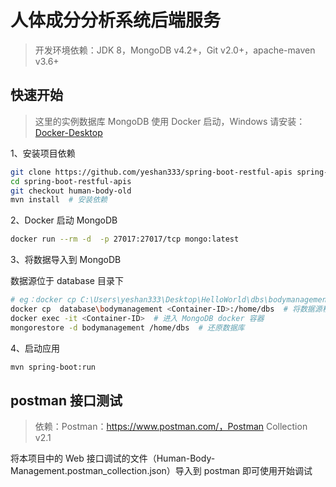 # 人体成分分析系统后端服务

> 开发环境依赖：JDK 8，MongoDB v4.2+，Git v2.0+，apache-maven v3.6+

## 快速开始

> 这里的实例数据库 MongoDB 使用 Docker 启动，Windows 请安装：[Docker-Desktop](https://www.docker.com/products/docker-desktop)

1、安装项目依赖

```bash
git clone https://github.com/yeshan333/spring-boot-restful-apis spring-boot-restful-apis
cd spring-boot-restful-apis
git checkout human-body-old
mvn install  # 安装依赖
```

2、Docker 启动 MongoDB

```bash
docker run --rm -d  -p 27017:27017/tcp mongo:latest
```

3、将数据导入到 MongoDB

<!-- 导出：mongodump -h 127.0.0.1 -o dbs，ref：https://www.jb51.net/article/52498.htm#_label1 -->

数据源位于 database 目录下

```bash
# eg：docker cp C:\Users\yeshan333\Desktop\HelloWorld\dbs\bodymanagement 11093e0e3f06:/home/dbs
docker cp  database\bodymanagement <Container-ID>:/home/dbs  # 将数据源移动到 MongoDB 容器内
docker exec -it <Container-ID>  # 进入 MongoDB docker 容器
mongorestore -d bodymanagement /home/dbs  # 还原数据库
```

4、启动应用

```bash
mvn spring-boot:run
```

## postman 接口测试

> 依赖：Postman：https://www.postman.com/，Postman Collection v2.1

将本项目中的 Web 接口调试的文件（Human-Body-Management.postman_collection.json）导入到 postman 即可使用开始调试